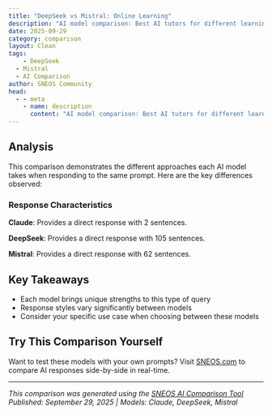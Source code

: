 ```yaml
---
title: "DeepSeek vs Mistral: Online Learning"
description: "AI model comparison: Best AI tutors for different learning styles - personalized education comparison..."
date: 2025-09-29
category: comparison
layout: Clean
tags:
    - DeepSeek
  - Mistral
  - AI Comparison
author: SNEOS Community
head:
  - - meta
    - name: description
      content: "AI model comparison: Best AI tutors for different learning styles - personalized education comparison..."
---
```


<ChatComparison
  title="Claude vs DeepSeek vs Mistral: Online Learning"
  prompt="Best AI tutors for different learning styles - personalized education comparison"
  :responses='{
    "DeepSeek": "Of course. This is an excellent question that gets to the heart of what makes AI so transformative for education. The \u0022best\u0022 AI tutor isn\u0027t a single tool, but rather the right tool matched to a specific learning style.\n\nHere is a detailed comparison of the best AI tutors, broken down by learning style, with a focus on personalized education.\n\n### The Core Idea: From Tool to Tutor\nTraditional learning tools are one-size-fits-all. AI tutors can dynamically adapt to *how you learn*. The key is to use prompts that guide the AI into the role of your ideal tutor.\n\n---\n\n### AI Tutors for Different Learning Styles\n\n#### 1. For the Visual Learner\n*Learns best with: Images, diagrams, charts, mind maps, and spatial organization.*\n\n| AI Tutor | Why It\u0027s a Great Fit | How to Use It for Personalization (Example Prompts) |\n| :--- | :--- | :--- |\n| **ChatGPT (with GPT-4o)** | **Unbeatable for generating and analyzing images.** It can create diagrams, flowcharts, and visual metaphors on demand. It can also read images you upload. | **\u0022Act as a biology tutor. Explain the process of photosynthesis by creating a mermaid.js flowchart code for me. Then, describe each step in the flowchart visually.\u0022** \u003Cbr\u003E **\u0022I\u0027m uploading a picture of a geometry problem. Solve it, and explain the steps using visual references to the shapes and angles in my image.\u0022** |\n| **Claude (Anthropic)** | Excellent at describing scenes and concepts in rich, detailed visual language. Great for creating text-based visualizations and structured documents. | **\u0022You are my art history tutor. Describe the composition and use of light in Van Gogh\u0027s \u0027The Starry Night\u0027 as if you were walking me through it in a gallery. Be extremely detailed and visual.\u0022** |\n| **Microsoft Copilot** | Integrates with Dall-E 3 for high-quality image generation and is connected to the web for sourcing real diagrams and videos. | **\u0022Help me learn the structure of a cell. Generate a detailed, labeled image of an animal cell. Then, create a quiz based on the image you generated.\u0022** |\n\n**Best Overall for Visual Learners: ChatGPT with GPT-4o** due to its native multi-modal capabilities.\n\n---\n\n#### 2. For the Auditory / Verbal Learner\n*Learns best with: Listening, speaking, discussions, and hearing information explained.*\n\n| AI Tutor | Why It\u0027s a Great Fit | How to Use It for Personalization (Example Prompts) |\n| :--- | :--- | :--- |\n| **ChatGPT (with Voice Mode)** | **The most natural conversational partner.** You can have a real-time, spoken dialogue, perfect for Socratic questioning and debate. | **\u0022Act as my philosophy tutor. Let\u0027s have a conversation about Plato\u0027s Allegory of the Cave. Use the voice mode. Ask me probing questions one by one to help me reach my own conclusions, and I will answer aloud.\u0022** |\n| **Monica.ai / Other TTS Tools** | Many browser extensions can read AI responses aloud, turning any text-based tutor into an auditory one. | **\u0022Explain the concept of supply and demand in economics as if you are a podcast host. Keep the tone engaging and conversational. I will use text-to-speech to listen.\u0022** |\n\n**Best Overall for Auditory Learners: ChatGPT Voice Mode** for its fluid, real-time conversational ability.\n\n---\n\n#### 3. For the Reading/Writing Learner\n*Learns best with: Reading text, taking notes, making lists, and writing essays.*\n\n| AI Tutor | Why It\u0027s a Great Fit | How to Use It for Personalization (Example Prompts) |\n| :--- | :--- | :--- |\n| **Claude (Anthropic)** | **Exceptional with long-form text.** It has a massive context window, making it ideal for uploading textbooks, articles, and your own essays for analysis and summarization. | **\u0022I am uploading my essay on the causes of World War I. Please analyze the structure, thesis, and evidence. Provide a detailed critique and suggest three specific ways to improve the argument\u0027s clarity.\u0022** \u003Cbr\u003E **\u0022Create a detailed study guide from the chapter I uploaded, complete with key terms, bullet-point summaries, and potential essay questions.\u0022** |\n| **Perplexity AI** | Perfect for research-heavy subjects. It finds current, sourced information and presents it in a well-structured, report-like format. | **\u0022I need to write a report on the latest advancements in CRISPR gene editing. Compile a detailed overview with recent sources, and structure it with clear headings and subheadings.\u0022** |\n\n**Best Overall for Reading/Writing Learners: Claude** for its superior ability to process and generate long, coherent documents.\n\n---\n\n#### 4. For the Kinesthetic / \u0022Learning-by-Doing\u0022 Learner\n*Learns best with: Hands-on activities, simulations, practice problems, and real-world applications.*\n\n| AI Tutor | Why It\u0027s a Great Fit | How to Use It for Personalization (Example Prompts) |\n| :--- | :--- | :--- |\n| **ChatGPT (Code Interpreter / Advanced Data Analysis)** | **This is the king of \u0022doing.\u0022** It can run code, solve equations, create data sets, and simulate scenarios based on your parameters. You learn by defining the problem and analyzing the output. | **\u0022You are my physics tutor. I want to understand projectile motion. Let\u0027s run an experiment. Write a Python script that simulates the trajectory of a ball launched at 30 m/s at a 45-degree angle. Plot the graph and help me interpret the results.\u0022** \u003Cbr\u003E **\u0022Generate 10 practice problems for calculus derivatives. Don\u0027t give me the answers; I will solve them first. Then, I will give you my answers for you to check.\u0022** |\n| **All AI Tutors (with the right prompt)** | Any AI can be prompted to create real-world scenarios, case studies, and interactive dialogues. | **\u0022Act as a business strategy simulator. Present me with a business case where a company is losing market share. Ask for my decisions at each step (e.g., marketing, product development) and show me the consequences of my choices.\u0022** |\n\n**Best Overall for Kinesthetic Learners: ChatGPT with Code Interpreter** for its unparalleled ability to create interactive, data-driven simulations.\n\n---\n\n### Head-to-Head Personalized Education Comparison\n\n| Feature | ChatGPT (Plus) | Claude (Pro) | Perplexity AI | Microsoft Copilot |\n| :--- | :--- | :--- | :--- | :--- |\n| **Best For Style** | Multimodal, Kinesthetic, Auditory | Reading/Writing, Logical | Research, Reading/Writing | Visual, General Research |\n| **Personalization Strength** | **Adapts to any style via conversation and tools.** The most versatile. | Deep analysis of your provided texts and ideas. | Curating up-to-date, sourced information for you. | Integrating web search with creative tasks. |\n| **Key Feature for Learning** | Voice Mode, Image Generation/Analysis, Code Execution | Huge context window, superior document Q\u0026A | Source citations, \u0022Focus\u0022 filters (Academic, etc.) | Free, integrated Dall-E 3, web search |\n| **Interaction Style** | Conversational, Instructive, Socratic | Thoughtful, detailed, analytical | Report-like, informative | Helpful, concise, creative |\n| **Cost** | Paid Subscription | Paid Subscription | Freemium | Free |\n\n### How to Get the Most Personalized Tutoring from Any AI\n\nThe tool is only half the battle. Your prompts are what create the personalization.\n\n1.  **Declare the Role:** Start with \u0060\u0022Act as a [Subject] tutor who specializes in teaching [Learning Style] learners.\u0022\u0060\n2.  **State Your Goal:** \u0060\u0022My goal is to understand [Specific Concept].\u0022\u0060\n3.  **Define the Process:** \u0060\u0022Use [Technique: e.g., Socratic questioning, creating a diagram, a real-world example, a practice quiz].\u0022\u0060\n4.  **Provide Context:** \u0060\u0022My current level is [Beginner/Intermediate]. I am struggling with [Specific Problem].\u0022\u0060\n5.  **Iterate:** If the explanation isn\u0027t working, tell the AI! \u0060\u0022That was too abstract. Can you give me a concrete, real-world analogy?\u0022\u0060\n\n**Final Recommendation:**\n\n*   **For the most versatile, all-around personal tutor:** **ChatGPT Plus** is the winner. Its combination of voice, vision, and code execution allows it to adapt to any learning style dynamically.\n*   **For writing-intensive or document-based learning:** **Claude Pro** is unparalleled.\n*   **For a free, powerful, and visual-first option:** **Microsoft Copilot** is an excellent starting point.\n\nThe best strategy is often to **use a combination**. Use Perplexity for research, Claude to analyze your writing, and ChatGPT for interactive practice and verbal explanations. The future of personalized education is a multi-AI approach tailored to your unique mind.",
    "Mistral": "Choosing the best AI tutor for different learning styles involves considering various platforms that offer personalized education. Here\u0027s a comparison of some top AI-driven learning platforms that cater to different learning styles:\n\n### 1. **Duolingo**\n- **Learning Style**: Visual and Auditory\n- **Features**:\n  - Interactive lessons with immediate feedback.\n  - Gamified learning experience.\n  - Personalized learning paths based on user progress.\n  - Available in multiple languages.\n- **Best For**: Language learning, especially for beginners and intermediate learners.\n\n### 2. **Khan Academy**\n- **Learning Style**: Visual, Auditory, and Kinesthetic\n- **Features**:\n  - Video lessons and interactive exercises.\n  - Personalized learning dashboard.\n  - Practice exercises with instant feedback.\n  - Comprehensive coverage of subjects like math, science, and humanities.\n- **Best For**: K-12 education and supplementary learning for various subjects.\n\n### 3. **Carnegie Learning**\n- **Learning Style**: Visual, Auditory, and Kinesthetic\n- **Features**:\n  - Adaptive learning technology.\n  - Interactive simulations and real-world applications.\n  - Personalized learning paths.\n  - Focus on math and science.\n- **Best For**: Students who need a more hands-on approach to learning, especially in STEM subjects.\n\n### 4. **Quizlet**\n- **Learning Style**: Visual and Kinesthetic\n- **Features**:\n  - Flashcards, quizzes, and games.\n  - User-generated content.\n  - Personalized study sets.\n  - Available for a wide range of subjects.\n- **Best For**: Memorization and review, especially for vocabulary and fact-based learning.\n\n### 5. **Coursera**\n- **Learning Style**: Visual and Auditory\n- **Features**:\n  - Video lectures, quizzes, and assignments.\n  - Peer-reviewed projects.\n  - Personalized course recommendations.\n  - Wide range of subjects from top universities and institutions.\n- **Best For**: Higher education and professional development.\n\n### 6. **Socratic by Google**\n- **Learning Style**: Visual and Auditory\n- **Features**:\n  - AI-powered homework help.\n  - Step-by-step explanations.\n  - Personalized learning paths.\n  - Covers a wide range of subjects.\n- **Best For**: Students who need help with homework and understanding concepts.\n\n### 7. **EdX**\n- **Learning Style**: Visual and Auditory\n- **Features**:\n  - Video lectures, quizzes, and assignments.\n  - Interactive labs and simulations.\n  - Personalized course recommendations.\n  - Wide range of subjects from top universities.\n- **Best For**: Higher education and professional development.\n\n### 8. **Brainly**\n- **Learning Style**: Visual and Kinesthetic\n- **Features**:\n  - Crowdsourced homework help.\n  - Interactive Q\u0026A format.\n  - Personalized study tools.\n  - Covers a wide range of subjects.\n- **Best For**: Students who need quick answers and explanations for homework problems.\n\n### 9. **Photomath**\n- **Learning Style**: Visual and Kinesthetic\n- **Features**:\n  - AI-powered math problem solver.\n  - Step-by-step explanations.\n  - Personalized learning paths.\n  - Focus on math.\n- **Best For**: Students who need help with math problems and understanding mathematical concepts.\n\n### 10. **Rosetta Stone**\n- **Learning Style**: Visual and Auditory\n- **Features**:\n  - Immersive language learning.\n  - Speech recognition technology.\n  - Personalized learning paths.\n  - Available in multiple languages.\n- **Best For**: Language learning, especially for beginners and intermediate learners.\n\n### Comparison Summary\n\n| Platform         | Learning Style       | Best For                                  | Features                                                                 |\n|------------------|----------------------|-------------------------------------------|--------------------------------------------------------------------------|\n| Duolingo         | Visual, Auditory     | Language learning                         | Interactive lessons, gamified experience, personalized paths             |\n| Khan Academy    | Visual, Auditory, Kinesthetic | K-12 education, supplementary learning | Video lessons, interactive exercises, personalized dashboard            |\n| Carnegie Learning| Visual, Auditory, Kinesthetic | STEM subjects                             | Adaptive learning, interactive simulations, personalized paths           |\n| Quizlet          | Visual, Kinesthetic  | Memorization, review                      | Flashcards, quizzes, games, personalized study sets                     |\n| Coursera         | Visual, Auditory     | Higher education, professional development | Video lectures, quizzes, peer-reviewed projects, personalized recommendations |\n| Socratic by Google | Visual, Auditory | Homework help, concept understanding    | AI-powered homework help, step-by-step explanations, personalized paths |\n| EdX              | Visual, Auditory     | Higher education, professional development | Video lectures, interactive labs, personalized recommendations           |\n| Brainly          | Visual, Kinesthetic  | Quick answers, explanations               | Crowdsourced homework help, interactive Q\u0026A, personalized study tools    |\n| Photomath        | Visual, Kinesthetic  | Math problems, concepts                   | AI-powered math solver, step-by-step explanations, personalized paths    |\n| Rosetta Stone    | Visual, Auditory     | Language learning                         | Immersive learning, speech recognition, personalized paths                |\n\nEach of these platforms offers unique features that cater to different learning styles, making them suitable for various educational needs."
  }'
  published-date="16:28"
/>

## Analysis

This comparison demonstrates the different approaches each AI model takes when responding to the same prompt. Here are the key differences observed:

### Response Characteristics

**Claude**: Provides a direct response with 2 sentences. 

**DeepSeek**: Provides a direct response with 105 sentences. 

**Mistral**: Provides a direct response with 62 sentences. 

## Key Takeaways

- Each model brings unique strengths to this type of query
- Response styles vary significantly between models
- Consider your specific use case when choosing between these models

## Try This Comparison Yourself

Want to test these models with your own prompts? Visit [SNEOS.com](https://sneos.com) to compare AI responses side-by-side in real-time.

---

*This comparison was generated using the [SNEOS AI Comparison Tool](https://sneos.com)*
*Published: September 29, 2025 | Models: Claude, DeepSeek, Mistral*
